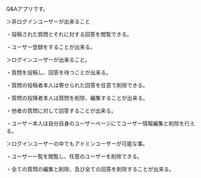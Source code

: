 Q&Aアプリです。

＞非ログインユーザーが出来ること

・投稿された質問とそれに対する回答を閲覧できる。

・ユーザー登録をすることが出来る。

＞ログインユーザーが出来ること。

・質問を投稿し、回答を待つことが出来る。

・質問の投稿者本人は寄せられた回答を任意で削除できる。

・質問の投降者本人は質問を削除、編集することが出来る。

・他者の質問に対して回答することが出来る。

・ユーザー本人は自分自身のユーザーページにてユーザー情報編集と削除を行える。


＞ログインユーザーの中でもアドミンユーザーが可能な事。

・ユーザー一覧を閲覧し、任意のユーザーを削除できる。

・全ての質問の編集と削除、及び全ての回答を削除することが出来る。
